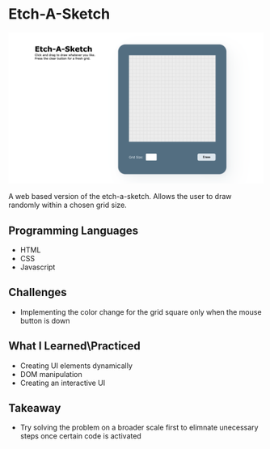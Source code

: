 # Etch-A-Sketch

![Etch-A-Sketch preview screenshot](/images/Etch-A-Sketch.png?raw=true "Etch-A-Sketch")

A web based version of the etch-a-sketch. Allows the user to draw randomly within a chosen grid size.

## Programming Languages

* HTML
* CSS
* Javascript

## Challenges

* Implementing the color change for the grid square only when the mouse button is down

## What I Learned\Practiced

* Creating UI elements dynamically
* DOM manipulation
* Creating an interactive UI

## Takeaway

* Try solving the problem on a broader scale first to elimnate unecessary steps once certain code is activated
